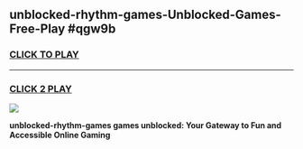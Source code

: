 
## unblocked-rhythm-games-Unblocked-Games-Free-Play #qgw9b
<h3>
<a href="https://us.freeplayer.one?title=unblocked-rhythm-games&ref=9M">CLICK TO PLAY</a></h3>
<hr>

<h3>
<a href="https://us.freeplayer.one?title=unblocked-rhythm-games&ref=9M">CLICK 2 PLAY</a>
  
</h3>

<a href="https://us.freeplayer.one?title=unblocked-rhythm-games&ref=9M"><img src="https://clearcache.store/games.png"></a>


**unblocked-rhythm-games games unblocked: Your Gateway to Fun and Accessible Online Gaming**
